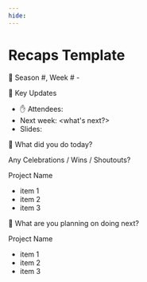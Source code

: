 ```yaml
---
hide:
---
```

# Recaps Template

📅 Season #, Week # - <date>

🔑 Key Updates

- ✋ Attendees: <number>
- Next week: <what's next?>
- Slides: <link to Canva>

🥳 What did you do today?

Any Celebrations / Wins / Shoutouts?

Project Name

- item 1
- item 2
- item 3

💪 What are you planning on doing next?

Project Name

- item 1
- item 2
- item 3